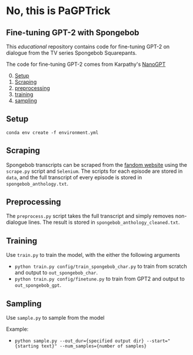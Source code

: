 # No, this is PaGPTrick
## Fine-tuning GPT-2 with Spongebob

This *educational* repository contains code for fine-tuning GPT-2 on dialogue from the TV series Spongebob Squarepants.

The code for fine-tuning GPT-2 comes from Karpathy's [NanoGPT](https://github.com/karpathy/nanoGPT)

0. [Setup](#setup)
1. [Scraping](#scraping)
2. [preprocessing](#preprocessing)
3. [training](#training)
4. [sampling](#sampling)

## Setup
`conda env create -f environment.yml`


## Scraping

Spongebob transcripts can be scraped from the [fandom website](https://spongebob.fandom.com/) using the `scrape.py` script and `Selenium`. The scripts for each episode are stored in `data`, and the full transcript of every episode is stored in `spongebob_anthology.txt`.

## Preprocessing

The `preprocess.py` script takes the full transcript and simply removes non-dialogue lines. The result is stored in `spongebob_anthology_cleaned.txt`.

## Training

Use `train.py` to train the model, with the either the following arguments
- `python train.py config/train_spongebob_char.py` to train from scratch and output to `out_spongebob_char`.
- `python train.py config/finetune.py` to train from GPT2 and output to `out_spongebob_gpt`.

## Sampling

Use `sample.py` to sample from the model

Example:
- `python sample.py --out_dur={specified output dir} --start="{starting text}" --num_samples={number of samples}`